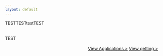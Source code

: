 ```yaml
---
layout: default
---
```


<div class="container">
    <div class="row">
        <div class="top col-12">
TESTTESTtestTEST
        </div>
    </div>
</div>
<div class="container">
    <div class="row">
<br>
        <div class="col-12 text-center">
            <br>
            TEST<br>
        </div>
        <div class="col-12"  align="right">
            <br>
            <a class=" text-right btn btn-secondary square-button" href="{{ site.url }}{{ site.baseurl }}{% link applications.md %}">View Applications ></a>
            <a class="btn btn-secondary square-button" href="{{ site.url }}{{ site.baseurl }}{% link getting_started.md %}" role="button">View getting ></a>
        </div>
    </div>
</div>
<br>
<br>
<br>
